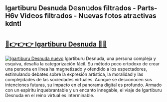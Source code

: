 ## Igartiburu Desnuda D𝚎sn𝚞dos filtr𝚊dos - Parts-H6v Vid𝚎os filtr𝚊dos - N𝚞evas f𝚘tos atr𝚊ctivas kdntl

# <h2><a href="http://mb134j.tromn.icu/?c=Igartiburu+Desnuda">🔗👉👉👉 Igartiburu Desnuda 🔗🔗</a></h2>

[![Igartiburu Desnuda nuevo](https://i.imgur.com/pEAQMta.gif)](http://mb134j.tromn.icu/?c=Igartiburu+Desnuda)
Igartiburu Desnuda, una persona compleja y esquiva, desafía la categorización fácil. Su método poco ortodoxo de crear una persona en línea ha magnetizado y ofendido a los espectadores, estimulando debates sobre la expresión artística, la moralidad y las complejidades de las sociedades virtuales. Aunque se desconocen sus intenciones futuras, su impacto en el panorama digital es profundo. Armado con un espíritu inquebrantable y un encanto innegable, el viaje de Igartiburu Desnuda en el reino virtual es interminable.
